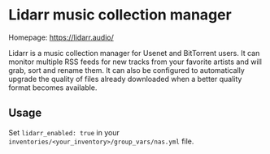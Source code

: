 # Lidarr music collection manager

Homepage: <https://lidarr.audio/>

Lidarr is a music collection manager for Usenet and BitTorrent users. It can monitor multiple RSS feeds for new tracks from your favorite artists and will grab, sort and rename them. It can also be configured to automatically upgrade the quality of files already downloaded when a better quality format becomes available.

## Usage

Set `lidarr_enabled: true` in your `inventories/<your_inventory>/group_vars/nas.yml` file.
